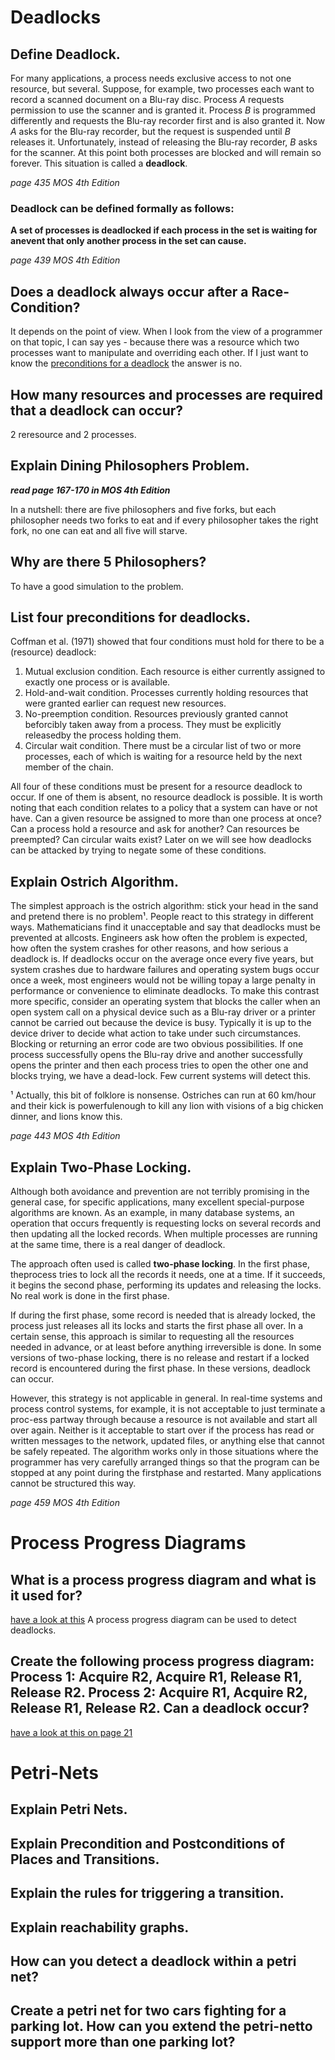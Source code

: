 # Deadlocks

## Define Deadlock.
For many applications, a process needs exclusive access to not one resource, but several. Suppose, for example, two processes each want to record a scanned document on a Blu-ray disc. Process *A* requests permission to use the scanner and is granted it. Process *B* is programmed differently and requests the Blu-ray recorder first and is also granted it. Now *A* asks for the Blu-ray recorder, but the request is suspended until *B* releases it.  Unfortunately, instead of releasing the Blu-ray recorder, *B* asks for the scanner.  At this point both processes are blocked and will remain so forever.  This situation is called a **deadlock**.

*page 435 MOS 4th Edition*

### Deadlock can be defined formally as follows:
**A  set  of  processes  is  deadlocked  if  each  process  in  the  set  is  waiting  for  anevent that only another process in the set can cause.**

*page 439 MOS 4th Edition*
## Does a deadlock always occur after a Race-Condition?
It depends on the point of view. When I look from the view of a programmer on that topic, I can say yes - because there was a resource which two processes want to manipulate and overriding each other. If I just want to know the [preconditions for a deadlock](https://github.com/ich-bin-du/OperatingSystem/tree/master/08_deadlocks#deadlock-can-be-defined-formally-as-follows) the answer is no. 

## How many resources and processes are required that a deadlock can occur?
2 reresource and 2 processes. 

## Explain Dining Philosophers Problem.
***read page 167-170 in MOS 4th Edition***

In a nutshell: there are five philosophers and five forks, but each philosopher needs two forks to eat and if every philosopher takes the right fork, no one can eat and all five will starve. 

## Why are there 5 Philosophers?
To have a good simulation to the problem. 

## List four preconditions for deadlocks.
Coffman et al. (1971) showed that four conditions must hold for there to be a (resource) deadlock:
1. Mutual exclusion condition.  Each resource is either currently assigned to exactly one process or is available.
2. Hold-and-wait  condition.  Processes  currently  holding  resources  that were granted earlier can request new resources.
3. No-preemption  condition.   Resources  previously  granted  cannot  beforcibly taken away from a process.  They must be explicitly releasedby the process holding them.
4. Circular wait condition.  There must be a circular list of two or more processes, each of which is waiting  for a resource held by the next member of the chain. 

All four of these conditions must be present for a resource deadlock to occur.  If one of them is absent, no resource deadlock is possible. It is worth noting that each condition relates to a policy that a system can have or not have. Can a given resource be assigned to more than one process at once? Can a process hold a resource and ask for another?  Can resources be preempted? Can  circular  waits  exist? Later on we will see how deadlocks can be attacked by trying to negate some of these conditions.

## Explain Ostrich Algorithm.
The simplest approach is the ostrich algorithm: stick your head in the sand and pretend there is no problem¹. People react to this strategy in different ways.  Mathematicians find it unacceptable and say that deadlocks must be prevented at allcosts. Engineers ask how often the problem is expected, how often the system crashes for other reasons, and how serious a deadlock is. If deadlocks occur on the average once every five years, but system crashes due to hardware failures and operating system bugs  occur once a week, most engineers would not be willing topay a large penalty in performance or convenience to eliminate deadlocks. To make this contrast more specific, consider an operating system that blocks the caller when an open system call on a physical device such as a Blu-ray driver or a printer cannot be carried out because the device is busy. Typically it is up  to the device driver to decide what action to take under such circumstances.  Blocking or returning an error code are two obvious possibilities. If one process successfully opens the Blu-ray drive and another successfully opens the printer and then each process tries to open the other one and blocks trying, we have a dead-lock. Few current systems will detect this.

¹ Actually, this bit of folklore is nonsense. Ostriches can run at 60 km/hour and their kick is powerfulenough to kill any lion with visions of a big chicken dinner, and lions know this.

*page 443 MOS 4th Edition*

## Explain Two-Phase Locking.

Although both avoidance and prevention are not terribly promising in the general case, for specific applications, many excellent special-purpose algorithms are known. As an example, in many database systems, an operation that occurs frequently is requesting locks on several records and then updating all the locked records. When multiple processes are running at the same time, there is a real danger of deadlock.

 The  approach  often  used  is  called **two-phase  locking**.  In the  first  phase,  theprocess tries to lock all the records it needs, one at a time.  If it succeeds, it begins the second phase, performing its updates and releasing the locks.  No real work is done in the first phase. 

If during the first phase, some record is needed that is already locked, the process  just  releases  all  its  locks  and  starts  the  first  phase  all  over.   In a certain  sense, this  approach  is  similar  to  requesting  all  the  resources  needed  in  advance,  or  at least before anything irreversible is done.  In some versions of two-phase locking, there  is  no  release  and  restart  if  a  locked  record  is  encountered  during  the  first phase.  In these versions, deadlock can occur.

However, this  strategy  is  not  applicable  in  general.  In  real-time  systems  and process control systems, for example, it is not acceptable to just terminate a proc-ess  partway  through  because  a  resource  is  not  available  and  start  all  over  again. Neither is it acceptable to start over if the process has read or written messages to the network, updated files, or anything else that cannot be safely repeated.  The algorithm  works  only  in  those  situations  where  the  programmer  has  very  carefully arranged  things  so  that  the  program  can  be  stopped  at  any  point  during  the  firstphase and restarted.  Many applications cannot be structured this way.

*page 459 MOS 4th Edition*

# Process Progress Diagrams

## What is a process progress diagram and what is it used for?
[have a look at this](https://elearning.fhws.de/pluginfile.php/1086970/mod_resource/content/0/11_Deadlocks.pdf#Outline0.2)
A process progress diagram can be used to detect deadlocks. 

## Create the following process progress diagram: Process 1: Acquire R2, Acquire R1, Release R1, Release R2. Process 2: Acquire R1, Acquire R2, Release R1, Release R2. Can a deadlock occur?
[have a look at this on page 21](https://elearning.fhws.de/pluginfile.php/1086970/mod_resource/content/0/11_Deadlocks.pdf#Outline0.2)


# Petri-Nets

## Explain Petri Nets.

## Explain Precondition and Postconditions of Places and Transitions.

## Explain the rules for triggering a transition.

## Explain reachability graphs.

## How can you detect a deadlock within a petri net?

## Create a petri net for two cars fighting for a parking lot. How can you extend the petri-netto support more than one parking lot?

